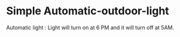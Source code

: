 # Simple Automatic-outdoor-light
Automatic light : Light will turn on at 6 PM and it will turn off at 5AM.
